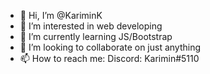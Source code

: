 - 👋 Hi, I’m @KariminK
- 👀 I’m interested in web developing
- 🌱 I’m currently learning JS/Bootstrap
- 💞️ I’m looking to collaborate on just anything
- 📫 How to reach me: Discord: Karimin#5110

<!---
KariminK/KariminK is a ✨ special ✨ repository because its `README.md` (this file) appears on your GitHub profile.
You can click the Preview link to take a look at your changes.
--->
